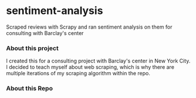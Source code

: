 # sentiment-analysis
Scraped reviews with Scrapy and ran sentiment analysis on them for consulting with Barclay's center

### About this project
I created this for a consulting project with Barclay's center in New York City. I decided to teach myself about web scraping, which is why there are multiple iterations of my scraping algorithm within the repo.


### About this Repo

